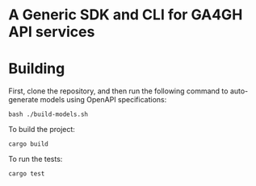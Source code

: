 # A Generic SDK and CLI for GA4GH API services


# Building

First, clone the repository, and then run the following command to auto-generate models using OpenAPI specifications:
```
bash ./build-models.sh
```

To build the project:
```
cargo build
```

To run the tests:
```
cargo test
```